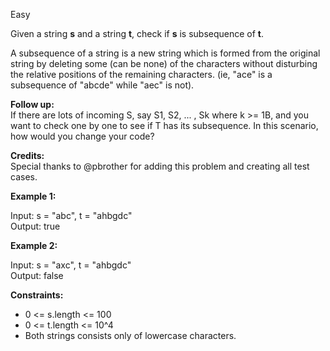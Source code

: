 Easy

Given a string **s** and a string **t**, check if **s** is subsequence of **t**.

A subsequence of a string is a new string which is formed from the original string by deleting some (can be none) of the characters without disturbing the relative positions of the remaining characters. (ie, "ace" is a subsequence of "abcde" while "aec" is not).

**Follow up:**  
If there are lots of incoming S, say S1, S2, ... , Sk where k >= 1B, and you want to check one by one to see if T has its subsequence. In this scenario, how would you change your code?

**Credits:**  
Special thanks to @pbrother for adding this problem and creating all test cases.

 

**Example 1:**

Input: s = "abc", t = "ahbgdc"  
Output: true  

**Example 2:**

Input: s = "axc", t = "ahbgdc"  
Output: false  
 

**Constraints:**  

- 0 <= s.length <= 100
- 0 <= t.length <= 10^4
- Both strings consists only of lowercase characters.
